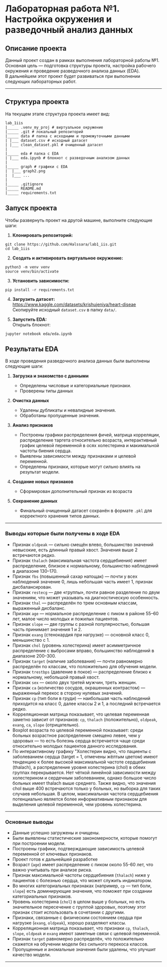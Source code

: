 # Лабораторная работа №1. Настройка окружения и разведочный анализ данных

## Описание проекта
Данный проект создан в рамках выполнения лабораторной работы №1.  
Основная цель — подготовка структуры проекта, настройка рабочего окружения и проведение разведочного анализа данных (EDA).  
В дальнейшем этот проект будет развиваться при выполнении следующих лабораторных работ.

---

## Структура проекта
На текущем этапе структура проекта имеет вид:
```
lab_1iis
|_____ .venv_my_proj # виртуальное окружение
|_____ .git # локальный репозиторий
|_____ data # папка с исходными и промежуточными данными
| |___ dataset.csv # исходный датасет
| |___ clean_dataset.pkl # очищенный датасет
|
|_____ eda # папка с EDA
| |___ eda.ipynb # блокнот с разведочным анализом данных
|
|_____ graph # графики с EDA
|  |___ graph2.png
|  |___ ...
|
|_____ .gitignore
|_____ README.md
|_____ requirements.txt
```

## Запуск проекта
Чтобы развернуть проект на другой машине, выполните следующие шаги:

1. **Клонировать репозиторий:**
```textmate
git clone https://github.com/Halssara/lab1_iis.git
cd lab_1iis
```

2. **Создать и активировать виртуальное окружение:**
```textmate
python3 -m venv venv
source venv/bin/activate
```

3. **Установить зависимости:**
```textmate
pip install -r requirements.txt
```
4. **Загрузить датасет:**
https://www.kaggle.com/datasets/krishujeniya/heart-diseae
Скопируйте исходный `dataset.csv` в папку `data/`.

6. **Запустить EDA:**  
Открыть блокнот:
```textmate
jupyter notebook eda/eda.ipynb
```
## Результаты EDA

В ходе проведения разведочного анализа данных были выполнены следующие шаги:

1. **Загрузка и знакомство с данными**  
   - Определены числовые и категориальные признаки.  
   - Проверены типы данных 

2. **Очистка данных**  
   - Удалены дубликаты и невалидные значения.  
   - Обработаны пропущенные значения.

3. **Анализ признаков**  
   - Построены графики распределения фичей, матрица корреляции, распределение таргета относительно возраста, интерактивный график целевой переменной в осях холестерина и макимальной частоты биения сердца.  
   - Выявлены зависимости между признаками и целевой переменной.  
   - Определены признаки, которые могут сильно влиять на результат модели.  

4. **Создание новых признаков**  
   - Сформирован дополнительный признак из возраста  

5. **Сохранение данных**  
   - Финальный очищенный датасет сохранён в формате `.pkl` для корректного хранения типов данных.  



***
### Выводы которые были получены в ходе EDA

- Признак `oldpeak` — сильно смещён влево, большинство значений невысокие, есть длинный правый хвост. Значения выше 2 встречаются редко.
- Признак `thalach` (максимальная частота сердцебиения) имеет распределение, близкое к нормальному, большинство наблюдений в диапазоне 130–170.
- Признак `fbs` (повышенный сахар натощак) — почти у всех наблюдений значение 0, лишь небольшая часть имеет 1, признак дисбалансирован.
- Признак `restecg` — две «группы», почти равное разделение по двум значениям, что может указывать на диагностическую особенность.
- Признак `thal` — распределён по трем основным классам, выраженный дисбаланс.
- Признак `age` — нормальное распределение с пиком в районе 55–60 лет, малое число молодых и пожилых пациентов.
- Признак `slope` — две группы с разной популярностью, большая часть принимает значения 1 и 2.
- Признак `exang` (стенокардия при нагрузке) — основной класс 0, меньшинство с 1.
- Признак `chol` (уровень холестерина) имеет асимметричное распределение с выбросами вправо, большинство наблюдений в диапазоне 200–300.
- Признак `target` (наличие заболевания) — почти равномерно распределён по классам, что положительно для обучения модели.
- Признак `trestbps` (давление в покое) — распределение близко к нормальному, небольшой правый хвост.
- Признак `sex` — около двух третей мужчин, треть женщин.
- Признак `ca` (количество сосудов, окрашенных контрастом) — выраженный перекос в сторону нулевых значений.
- Признак `cp` (тип боли в груди) — наибольшая часть наблюдений приходится на класс 0, далее классы 2 и 1, а последний встречается редко.
- Корреляционная матрица показывает, что целевая переменная заметно зависит от признаков: `cp`, `thalach` (положительно), `oldpeak`, `exang`, `ca`, `slope` (отрицательно).
- Boxplot возраста по целевой переменной показывает: среди больных возрастное распределение смещено левее, чем у здоровых — то есть болезнь сердца встречается чаще среди относительно молодых пациентов данного исследования.
- По интерактивному графику "Холестерин видно, что пациенты с заболеванием сердца (target = 1, отмечены жёлтым цветом) имеют тенденцию к более высокой максимальной частоте сердцебиения (thalach), а распределение уровня холестерина (chol) в обеих группах перекрывается. Нет чёткой линейной зависимости между холестерином и сердечным заболеванием, однако большое число больных имеет thalach выше среднего. Также видно, что значения chol выше 400 встречаются только у больных, но выборка для таких случаев небольшая. В целом, максимальная частота сердцебиения потенциально является более информативным признаком для выделения целевой переменной, чем уровень холестерина.
***

### Основные выводы
- Данные успешно загружены и очищены.  
- Были выявлены статистические закономерности, которые помогут при построении модели.  
- Построены графики, подтверждающие зависимость целевой переменной от ключевых признаков.  
- Проект готов к дальнейшей разработке
- Возраст (`age`) имеет распределение с пиком около 55-60 лет, что важно учитывать при анализе риска.
- Признак максимальной частоты сердцебиения (`thalach`) ниже у пациентов с болезнью сердца, что может служить индикатором.
- Во многих категориальных признаках (например, `cp` — тип боли, `slope`) есть доминирующие значения, что поможет при создании категориальных признаков.
- Уровень холестерина (`chol`) в целом выше у больных, но есть значительное пересечение с группой здоровых, поэтому этот признак стоит использовать в сочетании с другими.
- Признаки, связанные с физическим состоянием сердца при нагрузке (`exang`, `oldpeak`), хорошо разделяют классы.
- Корреляционная матрица показывает, что признаки `cp`, `thalach`, `slope`, `oldpeak` и `exang` имеют заметные связи с целевой переменной.
- Признак `target` равномерно распределён, что положительно скажется на обучении модели без сильного перекоса классов.
- Пропущенные и аномальные значения были удалены, что улучшит качество модели.
---

